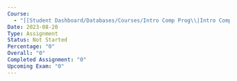 ```yaml
---
Course:
  - "[[Student Dashboard/Databases/Courses/Intro Comp Prog\\|Intro Comp Prog]]"
Date: 2023-08-20
Type: Assignment
Status: Not Started
Percentage: "0"
Overall: "0"
Completed Assignment: "0"
Upcoming Exam: "0"
---
```

